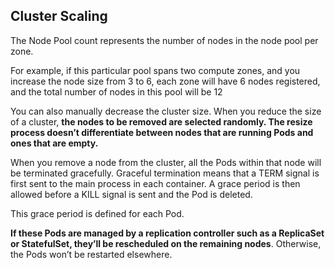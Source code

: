 ## Cluster Scaling

The Node Pool count represents the number of
nodes in the node pool per zone.

For example, if this particular pool spans two
compute zones, and you increase the node size from 3 to 6, each zone will have 6
nodes registered, and the total number of nodes in this pool will be 12

You can also manually decrease the cluster size. When you reduce the size of a
cluster, **the nodes to be removed are selected randomly. The resize process doesn’t
differentiate between nodes that are running Pods and ones that are empty.**

When you remove a node from the cluster, all the Pods within that node will be
terminated gracefully. Graceful termination means that a TERM signal is first sent to
the main process in each container. A grace period is then allowed before a KILL
signal is sent and the Pod is deleted. 

This grace period is defined for each Pod.

**If these Pods are managed by a replication controller such as a ReplicaSet or
StatefulSet, they’ll be rescheduled on the remaining nodes**. Otherwise, the Pods won’t
be restarted elsewhere.
